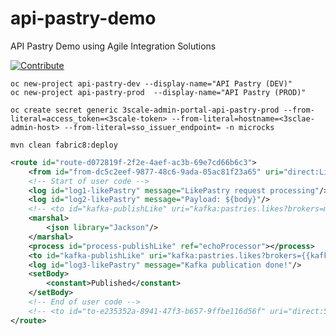 # api-pastry-demo

API Pastry Demo using Agile Integration Solutions

[![Contribute](https://www.eclipse.org/che/contribute.svg)](http://che-eclipse-che.apps.cluster-paris-e9b4.paris-e9b4.example.opentlc.com/f?url=https://github.com/lbroudoux/api-pastry-demo)


```
oc new-project api-pastry-dev --display-name="API Pastry (DEV)"
oc new-project api-pastry-prod  --display-name="API Pastry (PROD)"
```

```
oc create secret generic 3scale-admin-portal-api-pastry-prod --from-literal=access_token=<3scale-token> --from-literal=hostname=<3sclae-admin-host> --from-literal=sso_issuer_endpoint= -n microcks
```

```
mvn clean fabric8:deploy
```

```xml
<route id="route-d072819f-2f2e-4aef-ac3b-69e7cd66b6c3">
    <from id="from-dc5c2eef-9877-48c6-9ada-05ac81f23a65" uri="direct:LikePastry"/>
    <!-- Start of user code -->
    <log id="log1-likePastry" message="LikePastry request processing"/>
    <log id="log2-likePastry" message="Payload: ${body}"/>
    <!-- <to id="kafka-publishLike" uri="kafka:pastries.likes?brokers=my-cluster-kafka-bootstrap-amq-streams.apps.laurent311.openhybridcloud.io:443&amp;groupId=api-pastry-fuse-impl&amp;sslKeystoreLocation=/Users/lbroudou/Development/local/tests/api-pastry-fuse-impl/openshift-router.jks&amp;sslKeystorePassword=changeit&amp;sslKeyPassword=changeit"/> -->
    <marshal>
        <json library="Jackson"/>
    </marshal>
    <process id="process-publishLike" ref="echoProcessor"></process>
    <to id="kafka-publishLike" uri="kafka:pastries.likes?brokers={{kafka-broker-url}}&amp;groupId=api-pastry-fuse-impl"/>
    <log id="log3-likePastry" message="Kafka publication done!"/>
    <setBody>
        <constant>Published</constant> 
    </setBody>
    <!-- End of user code -->
    <!-- <to id="to-e235352a-8941-47f3-b657-9ffbe116d56f" uri="direct:501"/> -->
</route>
```
